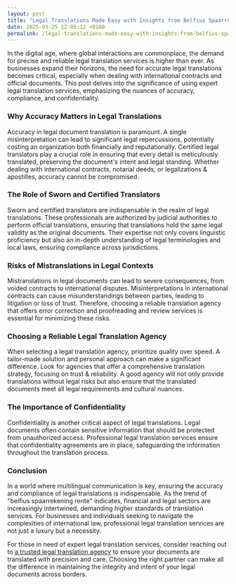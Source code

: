 ```yaml
---
layout: post
title: "Legal Translations Made Easy with Insights from Belfius Spaarrekening Rente"
date: 2025-03-25 12:05:12 +0100
permalink: /legal-translations-made-easy-with-insights-from-belfius-spaarrekening-rente/
---
```



In the digital age, where global interactions are commonplace, the demand for precise and reliable legal translation services is higher than ever. As businesses expand their horizons, the need for accurate legal translations becomes critical, especially when dealing with international contracts and official documents. This post delves into the significance of using expert legal translation services, emphasizing the nuances of accuracy, compliance, and confidentiality.

### Why Accuracy Matters in Legal Translations

Accuracy in legal document translation is paramount. A single misinterpretation can lead to significant legal repercussions, potentially costing an organization both financially and reputationally. Certified legal translators play a crucial role in ensuring that every detail is meticulously translated, preserving the document's intent and legal standing. Whether dealing with international contracts, notarial deeds, or legalizations & apostilles, accuracy cannot be compromised.

### The Role of Sworn and Certified Translators

Sworn and certified translators are indispensable in the realm of legal translations. These professionals are authorized by judicial authorities to perform official translations, ensuring that translations hold the same legal validity as the original documents. Their expertise not only covers linguistic proficiency but also an in-depth understanding of legal terminologies and local laws, ensuring compliance across jurisdictions.

### Risks of Mistranslations in Legal Contexts

Mistranslations in legal documents can lead to severe consequences, from voided contracts to international disputes. Misinterpretations in international contracts can cause misunderstandings between parties, leading to litigation or loss of trust. Therefore, choosing a reliable translation agency that offers error correction and proofreading and review services is essential for minimizing these risks. 

### Choosing a Reliable Legal Translation Agency

When selecting a legal translation agency, prioritize quality over speed. A tailor-made solution and personal approach can make a significant difference. Look for agencies that offer a comprehensive translation strategy, focusing on trust & reliability. A good agency will not only provide translations without legal risks but also ensure that the translated documents meet all legal requirements and cultural nuances.

### The Importance of Confidentiality

Confidentiality is another critical aspect of legal translations. Legal documents often contain sensitive information that should be protected from unauthorized access. Professional legal translation services ensure that confidentiality agreements are in place, safeguarding the information throughout the translation process.

### Conclusion

In a world where multilingual communication is key, ensuring the accuracy and compliance of legal translations is indispensable. As the trend of "belfius spaarrekening rente" indicates, financial and legal sectors are increasingly intertwined, demanding higher standards of translation services. For businesses and individuals seeking to navigate the complexities of international law, professional legal translation services are not just a luxury but a necessity.

For those in need of expert legal translation services, consider reaching out to [a trusted legal translation agency](https://www.legaltranslations.be/) to ensure your documents are translated with precision and care. Choosing the right partner can make all the difference in maintaining the integrity and intent of your legal documents across borders.